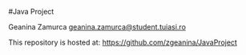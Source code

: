 
 #Java Project
 
 Geanina Zamurca
 geanina.zamurca@student.tuiasi.ro
 
 This repository is hosted at:
 https://github.com/zgeanina/JavaProject